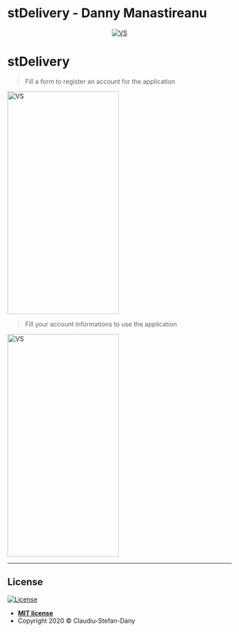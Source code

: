 # stDelivery - Danny Manastireanu
<p align="center">
	<a href="https://github.com/dannymanastireanu/stDelivery/tree/claudiu"><img src="https://i.imgur.com/DYA6W4h.jpg" title="VS" alt="VS"></a>
</p>

# stDelivery
> Fill a form to register an account for the application

<a href="https://github.com/dannymanastireanu/stDelivery/tree/claudiu"><img src="https://i.imgur.com/jhxj9wU.jpg" title="VS" alt="VS" width = 250px height=500px></a>

> Fill your account informations to use the application


<a href="https://github.com/dannymanastireanu/stDelivery/tree/claudiu"><img src="https://i.imgur.com/Iu42IAZ.jpg" title="VS" alt="VS" width = 250px height=500px></a> 

---

## License

[![License](http://img.shields.io/:license-mit-blue.svg?style=flat-square)](http://badges.mit-license.org)

- **[MIT license](https://github.com/dannymanastireanu/stDelivery/blob/hw/LICENSE)**
- Copyright 2020 © Claudiu-Stefan-Dany
